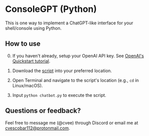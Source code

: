 # ConsoleGPT (Python)

This is one way to implement a ChatGPT-like interface for your shell/console using Python.

## How to use

0. If you haven't already, setup your OpenAI API key. See [OpenAI's Quickstart tutorial](https://platform.openai.com/docs/quickstart?context=python).

1. Download the [script](chatbot.py) into your preferred location.

2. Open Terminal and navigate to the script's location (e.g., `cd` in Linux/macOS).
   
3. Input `python chatbot.py` to execute the script.
   
## Questions or feedback?

Feel free to message me (@cvee) through Discord or email me at [cvescobar112@protonmail.com](mailto:cvescobar112@protonmail.com).
